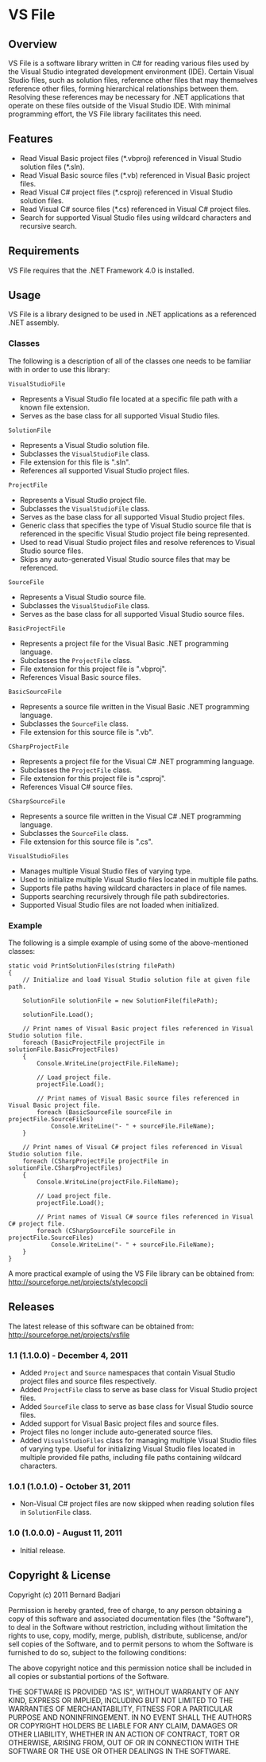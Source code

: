 ﻿VS File
=======

Overview
--------

VS File is a software library written in C# for reading various files used by the Visual Studio integrated development environment (IDE). Certain Visual Studio files, such as solution files, reference other files that may themselves reference other files, forming hierarchical relationships between them. Resolving these references may be necessary for .NET applications that operate on these files outside of the Visual Studio IDE. With minimal programming effort, the VS File library facilitates this need.

Features
--------

- Read Visual Basic project files (\*.vbproj) referenced in Visual Studio solution files (\*.sln).
- Read Visual Basic source files (\*.vb) referenced in Visual Basic project files.
- Read Visual C# project files (\*.csproj) referenced in Visual Studio solution files.
- Read Visual C# source files (\*.cs) referenced in Visual C# project files.
- Search for supported Visual Studio files using wildcard characters and recursive search.

Requirements
------------

VS File requires that the .NET Framework 4.0 is installed.

Usage
-----

VS File is a library designed to be used in .NET applications as a referenced .NET assembly.

### Classes ###

The following is a description of all of the classes one needs to be familiar with in order to use this library:

`VisualStudioFile`

- Represents a Visual Studio file located at a specific file path with a known file extension.
- Serves as the base class for all supported Visual Studio files.

`SolutionFile`

- Represents a Visual Studio solution file.
- Subclasses the `VisualStudioFile` class.
- File extension for this file is ".sln".
- References all supported Visual Studio project files.

`ProjectFile`

- Represents a Visual Studio project file.
- Subclasses the `VisualStudioFile` class.
- Serves as the base class for all supported Visual Studio project files.
- Generic class that specifies the type of Visual Studio source file that is referenced in the specific Visual Studio project file being represented.
- Used to read Visual Studio project files and resolve references to Visual Studio source files.
- Skips any auto-generated Visual Studio source files that may be referenced.

`SourceFile`

- Represents a Visual Studio source file.
- Subclasses the `VisualStudioFile` class.
- Serves as the base class for all supported Visual Studio source files.

`BasicProjectFile`

- Represents a project file for the Visual Basic .NET programming language.
- Subclasses the `ProjectFile` class.
- File extension for this project file is ".vbproj".
- References Visual Basic source files.

`BasicSourceFile`

- Represents a source file written in the Visual Basic .NET programming language.
- Subclasses the `SourceFile` class.
- File extension for this source file is ".vb".

`CSharpProjectFile`

- Represents a project file for the Visual C# .NET programming language.
- Subclasses the `ProjectFile` class.
- File extension for this project file is ".csproj".
- References Visual C# source files.

`CSharpSourceFile`

- Represents a source file written in the Visual C# .NET programming language.
- Subclasses the `SourceFile` class.
- File extension for this source file is ".cs".

`VisualStudioFiles`

- Manages multiple Visual Studio files of varying type.
- Used to initialize multiple Visual Studio files located in multiple file paths.
- Supports file paths having wildcard characters in place of file names.
- Supports searching recursively through file path subdirectories.
- Supported Visual Studio files are not loaded when initialized.

### Example ###

The following is a simple example of using some of the above-mentioned classes:

    static void PrintSolutionFiles(string filePath)
    {
        // Initialize and load Visual Studio solution file at given file path.

        SolutionFile solutionFile = new SolutionFile(filePath);

        solutionFile.Load();

        // Print names of Visual Basic project files referenced in Visual Studio solution file.
        foreach (BasicProjectFile projectFile in solutionFile.BasicProjectFiles)
        {
            Console.WriteLine(projectFile.FileName);

            // Load project file.
            projectFile.Load();

            // Print names of Visual Basic source files referenced in Visual Basic project file.
            foreach (BasicSourceFile sourceFile in projectFile.SourceFiles)
                Console.WriteLine("- " + sourceFile.FileName);
        }

        // Print names of Visual C# project files referenced in Visual Studio solution file.
        foreach (CSharpProjectFile projectFile in solutionFile.CSharpProjectFiles)
        {
            Console.WriteLine(projectFile.FileName);

            // Load project file.
            projectFile.Load();

            // Print names of Visual C# source files referenced in Visual C# project file.
            foreach (CSharpSourceFile sourceFile in projectFile.SourceFiles)
                Console.WriteLine("- " + sourceFile.FileName);
        }
    }

A more practical example of using the VS File library can be obtained from: <http://sourceforge.net/projects/stylecopcli>

Releases
--------

The latest release of this software can be obtained from: <http://sourceforge.net/projects/vsfile>

### 1.1 (1.1.0.0) - December 4, 2011 ###

- Added `Project` and `Source` namespaces that contain Visual Studio project files and source files respectively.
- Added `ProjectFile` class to serve as base class for Visual Studio project files.
- Added `SourceFile` class to serve as base class for Visual Studio source files.
- Added support for Visual Basic project files and source files.
- Project files no longer include auto-generated source files.
- Added `VisualStudioFiles` class for managing multiple Visual Studio files of varying type. Useful for initializing Visual Studio files located in multiple provided file paths, including file paths containing wildcard characters.

### 1.0.1 (1.0.1.0) - October 31, 2011 ###

- Non-Visual C# project files are now skipped when reading solution files in `SolutionFile` class.

### 1.0 (1.0.0.0) - August 11, 2011 ###

- Initial release.

Copyright & License
-------------------

Copyright (c) 2011 Bernard Badjari

Permission is hereby granted, free of charge, to any person obtaining a copy of this software and associated documentation files (the "Software"), to deal in the Software without restriction, including without limitation the rights to use, copy, modify, merge, publish, distribute, sublicense, and/or sell copies of the Software, and to permit persons to whom the Software is furnished to do so, subject to the following conditions:

The above copyright notice and this permission notice shall be included in all copies or substantial portions of the Software.

THE SOFTWARE IS PROVIDED "AS IS", WITHOUT WARRANTY OF ANY KIND, EXPRESS OR IMPLIED, INCLUDING BUT NOT LIMITED TO THE WARRANTIES OF MERCHANTABILITY, FITNESS FOR A PARTICULAR PURPOSE AND NONINFRINGEMENT. IN NO EVENT SHALL THE AUTHORS OR COPYRIGHT HOLDERS BE LIABLE FOR ANY CLAIM, DAMAGES OR OTHER LIABILITY, WHETHER IN AN ACTION OF CONTRACT, TORT OR OTHERWISE, ARISING FROM, OUT OF OR IN CONNECTION WITH THE SOFTWARE OR THE USE OR OTHER DEALINGS IN THE SOFTWARE.
